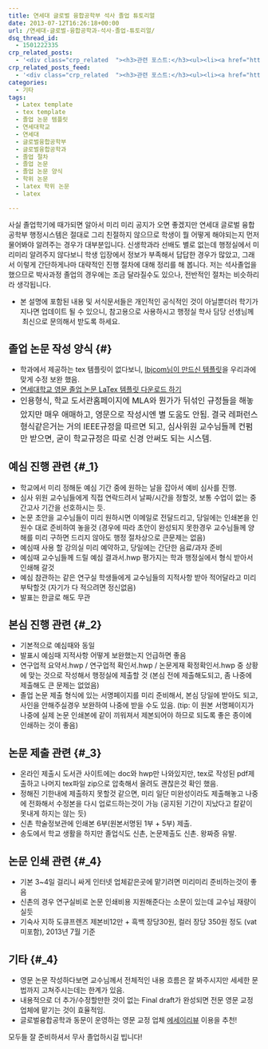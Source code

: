 ```yaml
---
title: 연세대 글로벌 융합공학부 석사 졸업 튜토리얼
date: 2013-07-12T16:26:18+00:00
url: /연세대-글로벌-융합공학과-석사-졸업-튜토리얼/
dsq_thread_id:
  - 1501222335
crp_related_posts:
  - '<div class="crp_related  "><h3>관련 포스트:</h3><ul><li><a href="https://www.letmecompile.com/shotcut-linux-server-video-generation/"     class="post-753"><span class="crp_title">Shotcut을 이용하여 리눅스 서버에서 템플릿 기반의 동영상 만들기</span></a></li><li><a href="https://www.letmecompile.com/%ea%b0%9c%eb%b0%9c%ec%9e%90%eb%a5%bc-%ec%9c%84%ed%95%9c-%ed%9a%a8%ec%9c%a8%ec%a0%81%ec%9d%b8-macos-%eb%b0%b1%ec%97%85-%eb%b0%a9%eb%b2%95/"     class="post-865"><span class="crp_title">개발자를 위한 효율적인 MacOS 백업 방법</span></a></li><li><a href="https://www.letmecompile.com/mysql-innodb-auto-increment-%ec%84%b1%eb%8a%a5-%ec%b5%9c%ec%a0%81%ed%99%94/"     class="post-750"><span class="crp_title">MySQL - InnoDB Auto Increment 성능 최적화</span></a></li><li><a href="https://www.letmecompile.com/api-auth-jwt-jwk-explained/"     class="post-800"><span class="crp_title">API 서버 인증을 위한 JWT와 JWK 이해하기</span></a></li><li><a href="https://www.letmecompile.com/mysql-innodb-lock-deadlock/"     class="post-763"><span class="crp_title">MySQL InnoDB lock & deadlock 이해하기</span></a></li></ul><div class="crp_clear"></div></div>'
crp_related_posts_feed:
  - '<div class="crp_related  "><h3>관련 포스트:</h3><ul><li><a href="https://www.letmecompile.com/shotcut-linux-server-video-generation/"     class="post-753"><span class="crp_title">Shotcut을 이용하여 리눅스 서버에서 템플릿 기반의 동영상 만들기</span></a></li><li><a href="https://www.letmecompile.com/%ea%b0%9c%eb%b0%9c%ec%9e%90%eb%a5%bc-%ec%9c%84%ed%95%9c-%ed%9a%a8%ec%9c%a8%ec%a0%81%ec%9d%b8-macos-%eb%b0%b1%ec%97%85-%eb%b0%a9%eb%b2%95/"     class="post-865"><span class="crp_title">개발자를 위한 효율적인 MacOS 백업 방법</span></a></li><li><a href="https://www.letmecompile.com/mysql-innodb-auto-increment-%ec%84%b1%eb%8a%a5-%ec%b5%9c%ec%a0%81%ed%99%94/"     class="post-750"><span class="crp_title">MySQL - InnoDB Auto Increment 성능 최적화</span></a></li><li><a href="https://www.letmecompile.com/api-auth-jwt-jwk-explained/"     class="post-800"><span class="crp_title">API 서버 인증을 위한 JWT와 JWK 이해하기</span></a></li><li><a href="https://www.letmecompile.com/mysql-innodb-lock-deadlock/"     class="post-763"><span class="crp_title">MySQL InnoDB lock & deadlock 이해하기</span></a></li></ul><div class="crp_clear"></div></div>'
categories:
  - 기타
tags:
  - Latex template
  - tex template
  - 졸업 논문 템플릿
  - 연세대학교
  - 연세대
  - 글로벌융합공학부
  - 글로벌융합공학과
  - 졸업 절차
  - 졸업 논문
  - 졸업 논문 양식
  - 학위 논문
  - latex 학위 논문
  - latex

---
```

사실 졸업학기에 때가되면 알아서 미리 미리 공지가 오면 좋겠지만 연세대 글로벌 융합공학부 행정시스템은 절대로 그리 친절하지 않으므로 학생이 뭘 어떻게 해야되는지 먼저 물어봐야 알려주는 경우가 대부분입니다. 신생학과라 선배도 별로 없는데 행정실에서 미리미리 알려주지 않다보니 학생 입장에서 정보가 부족해서 답답한 경우가 많았고, 그래서 이렇게 간단하게나마 대략적인 진행 절차에 대해 정리를 해 봅니다. 저는 석사졸업을 했으므로 박사과정 졸업의 경우에는 조금 달라질수도 있으나, 전반적인 절차는 비슷하리라 생각됩니다.

  * 본 설명에 포함된 내용 및 서식문서들은 개인적인 공식적인 것이 아닐뿐더러 학기가 지나면 업데이트 될 수 있으니, 참고용으로 사용하시고 행정실 학사 담당 선생님께  최신으로 문의해서 받도록 하세요.

## 졸업 논문 작성 양식 {#}

  * 학과에서 제공하는 tex 템플릿이 없다보니, <a href="http://lbjcom00.tistory.com/348" target="_blank">lbjcom님이 만드신 템플릿</a>을 우리과에 맞게 수정 보완 했음.
  * [연세대학교 영문 졸업 논문 LaTex 템플릿 다운로드 하기][1]
  * <span style="line-height: 1.714285714; font-size: 1rem;">인용형식, 학교 도서관홈페이지에 MLA와 뭔가가 뒤섞인 규정들을 해놓았지만 매우 애매하고, 영문으로 작성시엔 별 도움도 안됨. 결국 레퍼런스 형식같은거는 거의 IEEE규정을 따르면 되고, 심사위원 교수님들께 컨펌만 받으면, 굳이 학교규정은 따로 신경 안써도 되는 시스템.</span>

## 예심 진행 관련 {#_1}

  * 학교에서 미리 정해둔 예심 기간 중에 원하는 날을 잡아서 예비 심사를 진행.
  * 심사 위원 교수님들에게 직접 연락드려서 날짜/시간을 정할것, 보통 수업이 없는 중간고사 기간을 선호하시는 듯.
  * 논문 초안을 교수님들이 미리 원하시면 이메일로 전달드리고, 당일에는 인쇄본을 인원수 대로 준비하여 놓을것 (경우에 따라 초안이 완성되지 못한경우 교수님들께 양해를 미리 구하면 드리지 않아도 행정 절차상으로 큰문제는 없음)
  * 예심때 사용 할 강의실 미리 예약하고, 당일에는 간단한 음료/과자 준비
  * 예심때 교수님들께 드릴 예심 결과서.hwp 평가지는 학과 행정실에서 형식 받아서 인쇄해 갈것
  * 예심 참관하는 같은 연구실 학생들에게 교수님들의 지적사항 받아 적어달라고 미리 부탁할것 (자기가 다 적으려면 정신없음)
  * 발표는 한글로 해도 무관

## 본심 진행 관련 {#_2}

  * 기본적으로 예심때와 동일
  * 발표시 예심때 지적사항 어떻게 보완했는지 언급하면 좋음
  * 연구업적 요약서.hwp / 연구업적 확인서.hwp / 논문게재 확정확인서.hwp 중 상황에 맞는 것으로 작성해서 행정실에 제출할 것 (본심 전에 제출해도되고, 좀 나중에 제출해도 큰 문제는 없었음)
  * 졸업 논문 제출 형식에 있는 서명페이지를 미리 준비해서, 본심 당일에 받아도 되고, 사인을 안해주실경우 보완하여 나중에 받을 수도 있음. (tip: 이 원본 서명페이지가 나중에 실제 논문 인쇄본에 같이 끼워져서 제본되어야 하므로 되도록 좋은 종이에 인쇄하는 것이 좋음)

## 논문 제출 관련 {#_3}

  * 온라인 제출시 도서관 사이트에는 doc와 hwp만 나와있지만, tex로 작성된 pdf제출하고 나머지 tex파일 zip으로 압축해서 올려도 괜찮은것 확인 했음.
  * 정해진 기한내에 제출하지 못할것 같으면, 미리 일단 미완성이라도 제출해놓고 나중에 전화해서 수정본을 다시 업로드하는것이 가능 (공지된 기간이 지났다고 칼같이 못내게 하지는 않는 듯)
  * 신촌 학술정보관에 인쇄본 6부(원본서명된 1부 + 5부) 제출.
  * 송도에서 학교 생활을 하지만 졸업식도 신촌, 논문제출도 신촌. 왕짜증 유발.

## 논문 인쇄 관련 {#_4}

  * 기본 3~4일 걸리니 싸게 인터넷 업체같은곳에 맡기려면 미리미리 준비하는것이 좋음
  * 신촌의 경우 연구실비로 논문 인쇄비용 지원해준다는 소문이 있는데 교수님 재량이실듯
  * 기숙사 지하 도큐프렌즈 제본비12만 + 흑백 장당30원, 컬러 장당 350원 정도 (vat 미포함), 2013년 7월 기준

## 기타 {#_4}

  * 영문 논문 작성하다보면 교수님께서 전체적인 내용 흐름은 잘 봐주시지만 세세한 문법까지 고쳐주시는데는 한계가 있음.
  * 내용적으로 더 추가/수정할만한 것이 없는 Final draft가 완성되면 전문 영문 교정 업체에 맡기는 것이 효율적임.
  * 글로벌융합공학과 동문이 운영하는 영문 교정 업체 [에세이리뷰][2] 이용을 추천! 

모두들 잘 준비하셔서 무사 졸업하시길 빕니다!

 [1]: dissertation_tex_template.zip "연세대 졸업논문 텍스 템플릿"
 [2]: http://www.essayreview.co.kr "영문 논문 교정 전문"
